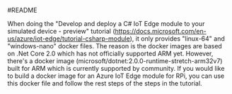 #README

When doing the "Develop and deploy a C# IoT Edge module to your simulated device - preview" tutorial (https://docs.microsoft.com/en-us/azure/iot-edge/tutorial-csharp-module), it only provides "linux-64" and "windows-nano" docker files. The reason is the docker images are based on .Net Core 2.0 which has not officially supported ARM yet. However, there's a docker image (microsoft/dotnet:2.0.0-runtime-stretch-arm32v7) built for ARM which is currently supported by community. If you would like to build a docker image for an Azure IoT Edge module for RPi, you can use this docker file and follow the rest steps of the steps in the tutorial.
